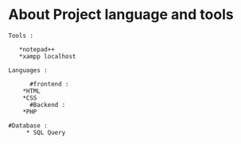 # About Project language and tools

	Tools : 
	
	   *notepad++ 
	   *xampp localhost
	   
	Languages :
	
          #frontend :
		*HTML 
		*CSS
	      #Backend :
		*PHP
		
	#Database :
	     * SQL Query

